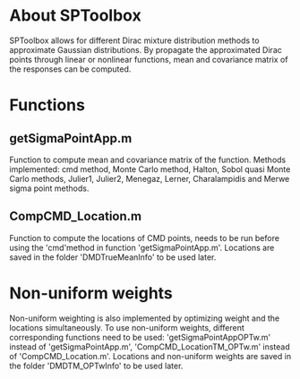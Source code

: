 # About SPToolbox
SPToolbox allows for different Dirac mixture distribution methods to approximate Gaussian distributions. By propagate the approximated Dirac points through linear or nonlinear functions, mean and covariance matrix of the responses can be computed.
# Functions
## getSigmaPointApp.m
Function to compute mean and covariance matrix of the function.
Methods implemented: cmd method, Monte Carlo method, Halton, Sobol quasi Monte Carlo methods, Julier1, Julier2, Menegaz, Lerner, Charalampidis and Merwe sigma point methods.
## CompCMD_Location.m
Function to compute the locations of CMD points, needs to be run before using the 'cmd'method in function 'getSigmaPointApp.m'. Locations are saved in the folder 'DMDTrueMeanInfo' to be used later.
# Non-uniform weights
Non-uniform weighting is also implemented by optimizing weight and the locations simultaneously. To use non-uniform weights, different corresponding functions need to be used:
'getSigmaPointAppOPTw.m' instead of 'getSigmaPointApp.m',
'CompCMD_LocationTM_OPTw.m' instead of 'CompCMD_Location.m'.
Locations and non-uniform weights are saved in the folder 'DMDTM_OPTwInfo' to be used later.

